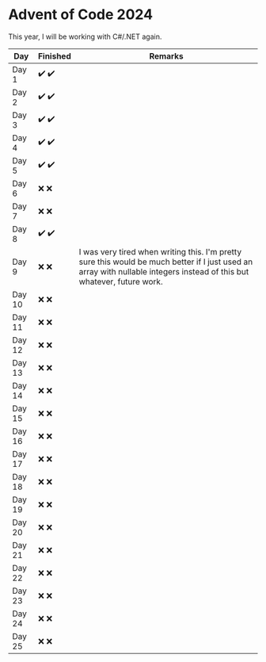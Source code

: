 ﻿# Advent of Code 2024

This year, I will be working with C#/.NET again.

| Day    | Finished                              | Remarks                                                                                                                                                                 |
|--------|---------------------------------------|-------------------------------------------------------------------------------------------------------------------------------------------------------------------------|
| Day 1  | :heavy_check_mark: :heavy_check_mark: |                                                                                                                                                                         |
| Day 2  | :heavy_check_mark: :heavy_check_mark: |                                                                                                                                                                         |
| Day 3  | :heavy_check_mark: :heavy_check_mark: |                                                                                                                                                                         |
| Day 4  | :heavy_check_mark: :heavy_check_mark: |                                                                                                                                                                         |
| Day 5  | :heavy_check_mark: :heavy_check_mark: |                                                                                                                                                                         |
| Day 6  | :x: :x:                               |                                                                                                                                                                         |
| Day 7  | :x: :x:                               |                                                                                                                                                                         |
| Day 8  | :heavy_check_mark: :heavy_check_mark: |                                                                                                                                                                         |
| Day 9  | :x: :x:                               | I was very tired when writing this. I'm pretty sure this would be much better if I just used an array with nullable integers instead of this but whatever, future work. |
| Day 10 | :x: :x:                               |                                                                                                                                                                         |
| Day 11 | :x: :x:                               |                                                                                                                                                                         |
| Day 12 | :x: :x:                               |                                                                                                                                                                         |
| Day 13 | :x: :x:                               |                                                                                                                                                                         |
| Day 14 | :x: :x:                               |                                                                                                                                                                         |
| Day 15 | :x: :x:                               |                                                                                                                                                                         |
| Day 16 | :x: :x:                               |                                                                                                                                                                         |
| Day 17 | :x: :x:                               |                                                                                                                                                                         |
| Day 18 | :x: :x:                               |                                                                                                                                                                         |
| Day 19 | :x: :x:                               |                                                                                                                                                                         |
| Day 20 | :x: :x:                               |                                                                                                                                                                         |
| Day 21 | :x: :x:                               |                                                                                                                                                                         |
| Day 22 | :x: :x:                               |                                                                                                                                                                         |
| Day 23 | :x: :x:                               |                                                                                                                                                                         |
| Day 24 | :x: :x:                               |                                                                                                                                                                         |
| Day 25 | :x: :x:                               |                                                                                                                                                                         |
